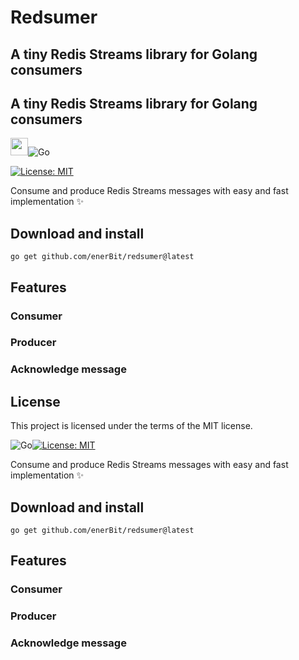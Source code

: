 
# Redsumer

## A tiny Redis Streams library for Golang consumers





## A tiny Redis Streams library for Golang consumers

<img src="https://avatars.githubusercontent.com/u/97300957?s=200&v=4" width="28">![Go](https://img.shields.io/badge/go-%2300ADD8.svg?style=for-the-badge&logo=go&logoColor=white)

[![License: MIT](https://img.shields.io/badge/License-MIT-yellow.svg)](https://opensource.org/licenses/MIT)

Consume and produce Redis Streams messages with easy and fast implementation ✨

## Download and install

    go get github.com/enerBit/redsumer@latest

## Features
### Consumer


### Producer

### Acknowledge message


## License
This project is licensed under the terms of the MIT license.

![Go](https://img.shields.io/badge/go-%2300ADD8.svg?style=for-the-badge&logo=go&logoColor=white)[![License: MIT](https://img.shields.io/badge/License-MIT-yellow.svg)](https://opensource.org/licenses/MIT)

Consume and produce Redis Streams messages with easy and fast implementation ✨

## Download and install

    go get github.com/enerBit/redsumer@latest

## Features
### Consumer

### Producer

### Acknowledge message

